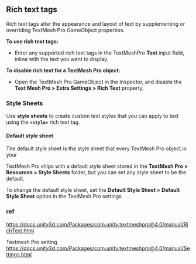 ## Rich text tags
Rich text tags alter the appearance and layout of text by supplementing or overriding TextMesh Pro GameObject properties.

**To use rich text tags:**

-   Enter any supported rich text tags in the TextMeshPro **Text** input field, inline with the text you want to display.

**To disable rich text for a TextMesh Pro object:**

-   Open the TextMesh Pro GameObject in the Inspector, and disable the **Text Mesh Pro > Extra Settings > Rich Text** property.

### Style Sheets
Use **style sheets** to create custom text styles that you can apply to text using the **`<style>`** rich text tag.

#### Default style sheet
The default style sheet is the style sheet that every TextMesh Pro object in your

TextMesh Pro ships with a default style sheet stored in the **TextMesh Pro > Resources > Style Sheets** folder, but you can set any style sheet to be the default.

To change the default style sheet, set the **Default Style Sheet > Default Style Sheet** option in the TextMesh Pro settings

### ref
https://docs.unity3d.com/Packages/com.unity.textmeshpro@4.0/manual/RichText.html

Textmesh Pro setting \
https://docs.unity3d.com/Packages/com.unity.textmeshpro@4.0/manual/Settings.html
